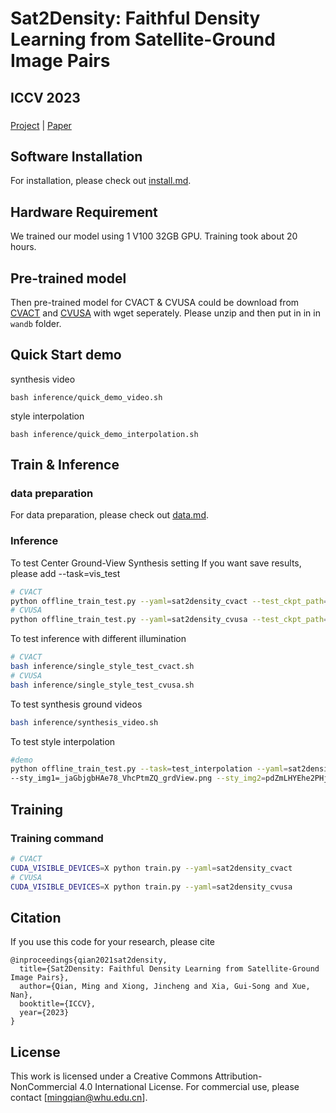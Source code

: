 # Sat2Density: Faithful Density Learning from Satellite-Ground Image Pairs
## ICCV 2023

###
[Project](https://sat2density.github.io/) |
[Paper](https://arxiv.org/abs/2303.14672) 
<!-- [Video](https://www.youtube.com/watch?v=1Hky092CGFQ) | -->
<!-- [Two Minute Papers Video](https://www.youtube.com/watch?v=jl0XCslxwB0) -->



## Software Installation 
For installation, please check out [install.md](scripts/INSTALL.md).


## Hardware Requirement
We trained our model using 1 V100 32GB GPU. Training took about 20 hours.




## Pre-trained model
Then pre-trained model for CVACT & CVUSA could be download from [CVACT](https://github.com/sat2density/checkpoints/releases/download/cvact/run-20230219_141512-2u87bj8w.zip) and [CVUSA](https://github.com/sat2density/checkpoints/releases/download/cvusa/run-20230303_142752-2cqv8uh4.zip) with wget seperately.
Please unzip and then put in in in `wandb` folder.

## Quick Start demo
synthesis video

`
bash inference/quick_demo_video.sh
`

style interpolation

`
bash inference/quick_demo_interpolation.sh
`

## Train & Inference
### data preparation
For data preparation, please check out [data.md](dataset/INSTALL.md).


### Inference

To test Center Ground-View Synthesis setting
If you want save results, please add --task=vis_test
```bash
# CVACT
python offline_train_test.py --yaml=sat2density_cvact --test_ckpt_path=2u87bj8w
# CVUSA
python offline_train_test.py --yaml=sat2density_cvusa --test_ckpt_path=2cqv8uh4
```

To test inference with different illumination
```bash
# CVACT
bash inference/single_style_test_cvact.sh
# CVUSA
bash inference/single_style_test_cvusa.sh
```

To test synthesis ground videos
```bash
bash inference/synthesis_video.sh
```

To test style interpolation
```bash 
#demo
python offline_train_test.py --task=test_interpolation --yaml=sat2density_cvact --test_ckpt_path=2u87bj8w 
--sty_img1=_jaGbjgbHAe78_VhcPtmZQ_grdView.png --sty_img2=pdZmLHYEhe2PHj_8-WHMhw_grdView.png --demo_img=VAMM6sIEbYAY5E6ZD_RMKg_satView_polish.png
```



## Training

### Training command

```bash
# CVACT
CUDA_VISIBLE_DEVICES=X python train.py --yaml=sat2density_cvact
# CVUSA
CUDA_VISIBLE_DEVICES=X python train.py --yaml=sat2density_cvusa
```

## Citation
If you use this code for your research, please cite

```
@inproceedings{qian2021sat2density,
  title={Sat2Density: Faithful Density Learning from Satellite-Ground Image Pairs},
  author={Qian, Ming and Xiong, Jincheng and Xia, Gui-Song and Xue, Nan},
  booktitle={ICCV},
  year={2023}
}
```

## License
This work is licensed under a Creative Commons Attribution-NonCommercial 4.0 International License.
For commercial use, please contact [mingqian@whu.edu.cn].
